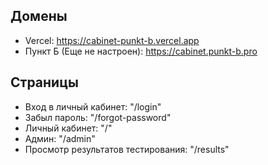 ## Домены

- Vercel: https://cabinet-punkt-b.vercel.app
- Пункт Б (Еще не настроен): https://cabinet.punkt-b.pro

## Страницы

- Вход в личный кабинет: "/login"
- Забыл пароль: "/forgot-password"
- Личный кабинет: "/"
- Админ: "/admin"
- Просмотр результатов тестирования: "/results"
